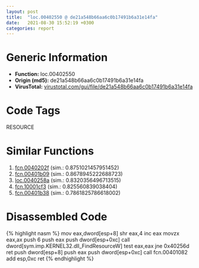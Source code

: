```yaml
---
layout: post
title:  "loc.00402550 @ de21a548b66aa6c0b17491b6a31e14fa"
date:   2021-08-30 15:52:19 +0300
categories: report
---
```


# Generic Information
- **Function:** loc.00402550
- **Origin (md5):** de21a548b66aa6c0b17491b6a31e14fa
- **VirusTotal:** [virustotal.com/gui/file/de21a548b66aa6c0b17491b6a31e14fa][virustotal_ref]

# Code Tags
<span class="tag" id="RESOURCE">RESOURCE</span>


# Similar Functions

1. [fcn.0040202f][similar_1_ref] (sim.: 0.8751021457951452)
2. [fcn.00401b09][similar_2_ref] (sim.: 0.8678945222688723)
3. [loc.0040258a][similar_3_ref] (sim.: 0.8320356496713515)
4. [fcn.10001cf3][similar_4_ref] (sim.: 0.825560839038404)
5. [fcn.00401b38][similar_5_ref] (sim.: 0.7861825786618002)


# Disassembled Code

{% highlight nasm %}
mov eax,dword[esp+8]
shr eax,4
inc eax
movzx eax,ax
push 6
push eax
push dword[esp+0xc]
call dword[sym.imp.KERNEL32.dll_FindResourceW]
test eax,eax
jne 0x40256d
ret 
push dword[esp+8]
push eax
push dword[esp+0xc]
call fcn.00401082
add esp,0xc
ret 
{% endhighlight %}


[similar_1_ref]: /report/fcn.0040202f@59aef7c08025d70f84c85db2092fc99e
[similar_2_ref]: /report/fcn.00401b09@1123b7aa5760238fe93045e585b8234c
[similar_3_ref]: /report/loc.0040258a@de21a548b66aa6c0b17491b6a31e14fa
[similar_4_ref]: /report/fcn.10001cf3@481b545f5c18f2fce1caac67ddc419e8
[similar_5_ref]: /report/fcn.00401b38@1123b7aa5760238fe93045e585b8234c
[virustotal_ref]: https://www.virustotal.com/gui/file/de21a548b66aa6c0b17491b6a31e14fa
